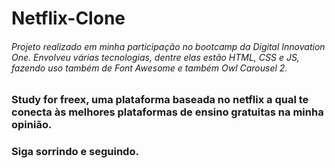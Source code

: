 # Netflix-Clone
###### Projeto realizado em minha participação no bootcamp da Digital Innovation One. Envolveu várias tecnologias, dentre elas estão HTML, CSS e JS, fazendo uso também de Font Awesome e também Owl Carousel 2.

### Study for freex, uma plataforma baseada no netflix a qual te conecta às melhores plataformas de ensino gratuitas na minha opinião.

### Siga sorrindo e seguindo.
